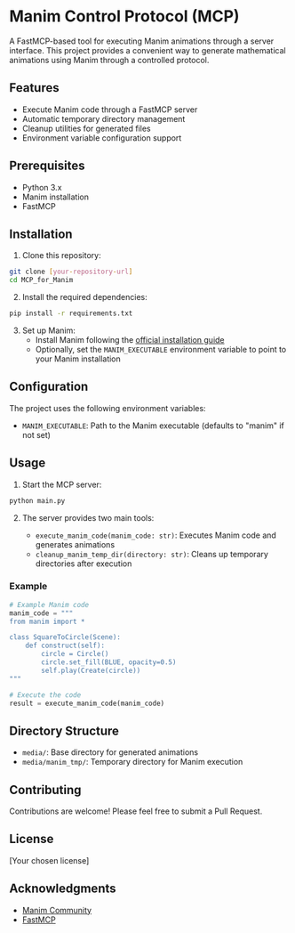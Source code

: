 # Manim Control Protocol (MCP)

A FastMCP-based tool for executing Manim animations through a server interface. This project provides a convenient way to generate mathematical animations using Manim through a controlled protocol.

## Features

- Execute Manim code through a FastMCP server
- Automatic temporary directory management
- Cleanup utilities for generated files
- Environment variable configuration support

## Prerequisites

- Python 3.x
- Manim installation
- FastMCP

## Installation

1. Clone this repository:
```bash
git clone [your-repository-url]
cd MCP_for_Manim
```

2. Install the required dependencies:
```bash
pip install -r requirements.txt
```

3. Set up Manim:
   - Install Manim following the [official installation guide](https://docs.manim.community/en/stable/installation.html)
   - Optionally, set the `MANIM_EXECUTABLE` environment variable to point to your Manim installation

## Configuration

The project uses the following environment variables:

- `MANIM_EXECUTABLE`: Path to the Manim executable (defaults to "manim" if not set)

## Usage

1. Start the MCP server:
```bash
python main.py
```

2. The server provides two main tools:

   - `execute_manim_code(manim_code: str)`: Executes Manim code and generates animations
   - `cleanup_manim_temp_dir(directory: str)`: Cleans up temporary directories after execution

### Example

```python
# Example Manim code
manim_code = """
from manim import *

class SquareToCircle(Scene):
    def construct(self):
        circle = Circle()
        circle.set_fill(BLUE, opacity=0.5)
        self.play(Create(circle))
"""

# Execute the code
result = execute_manim_code(manim_code)
```

## Directory Structure

- `media/`: Base directory for generated animations
- `media/manim_tmp/`: Temporary directory for Manim execution

## Contributing

Contributions are welcome! Please feel free to submit a Pull Request.

## License

[Your chosen license]

## Acknowledgments

- [Manim Community](https://docs.manim.community/)
- [FastMCP](https://github.com/fastmcp/fastmcp)
